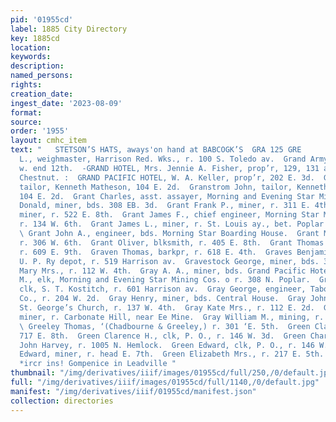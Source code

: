 ```yaml
---
pid: '01955cd'
label: 1885 City Directory
key: 1885cd
location: 
keywords: 
description: 
named_persons: 
rights: 
creation_date: 
ingest_date: '2023-08-09'
format: 
source: 
order: '1955'
layout: cmhc_item
text: "   STETSON’S HATS, aways'on hand at BABCOGK’S  GRA 125 GRE     | Graham William
  L., weighmaster, Harrison Red. Wks., r. 100 S. Toledo av.  Grand Army Hospital,
  w. end 12th.  -GRAND HOTEL, Mrs. Jennie A. Fisher, prop’r, 129, 131 and  . 133 W.
  Chestnut. :  GRAND PACIFIC HOTEL, W. A. Keller, prop’r, 202 E. 3d.  Granstrom Andrew,
  tailor, Kenneth Matheson, 104 E. 2d.  Granstrom John, tailor, Kenneth Matheson,
  104 E. 2d.  Grant Charles, asst. assayer, Morning and Evening Star Mines.  | Grant
  Donald, miner, bds. 308 EB. 3d.  Grant Frank P., miner, r. 311 E. 4th.  Grant H.,
  miner, r. 522 E. 8th.  Grant James F., chief engineer, Morning Star Mining Co.,
  r. 134 W. 6th.  Grant James L., miner, r. St. Louis ay., bet. Poplar and Hemlock.
  \ Grant John A., engineer, bds. Morning Star Boarding House.  Grant Mary J. Mrs.,
  r. 306 W. 6th.  Grant Oliver, blksmith, r. 405 E. 8th.  Grant Thomas J., carpenter,
  r. 609 E. 9th.  Graven Thomas, barkpr, r. 618 E. 4th.  Graves Benjamin B., clk,
  U. P. Ry depot, r. 519 Harrison av.  Gravestock George, miner, bds. 308 E. 3d.  Gravestock
  Mary Mrs., r. 112 W. 4th.  Gray A. A., miner, bds. Grand Pacific Hotel.  Gray Dudley
  M., elk, Morning and Evening Star Mining Cos. o r. 308 N. Poplar.  Gray Earl D.,
  clk, S. T. Kostitch, r. 601 Harrison av.  Gray George, engineer, Tabor, Pierce &
  Co., r. 204 W. 2d.  Gray Henry, miner, bds. Central House.  Gray John Rev., rector
  St. George’s Church, r. 137 W. 4th.  Gray Kate Mrs., r. 112 E. 2d.  Gray William,
  miner, r. Carbonate Hill, near Ee Mine.  Gray William M., mining, r. 5103 E. 6th.
  \ Greeley Thomas, ‘(Chadbourne & Greeley,) r. 301 ‘E. 5th.  Green Clara Mrs., r.
  717 E. 8th.  Green Clarence H., clk, P. O., r. 146 W. 3d.  Green Charles L., ‘teamster,
  John Harvey, r. 1005 N. Hemlock.  Green Edward, clk, P. O., r. 146 W. 3d.  Green
  Edward, miner, r. head E. 7th.  Green Elizabeth Mrs., r. 217 E. 5th.  BUCK & STEEL,
  *ircr ins! Gompenice in Leadville "
thumbnail: "/img/derivatives/iiif/images/01955cd/full/250,/0/default.jpg"
full: "/img/derivatives/iiif/images/01955cd/full/1140,/0/default.jpg"
manifest: "/img/derivatives/iiif/01955cd/manifest.json"
collection: directories
---
```

